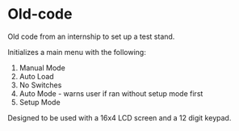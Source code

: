# Old-code


Old code from an internship to set up a test stand.



Initializes a main menu with the following:

1. Manual Mode
  1. Auto Load
  2. No Switches
2. Auto Mode - warns user if ran without setup mode first
3. Setup Mode

Designed to be used with a 16x4 LCD screen and a 12 digit keypad.

